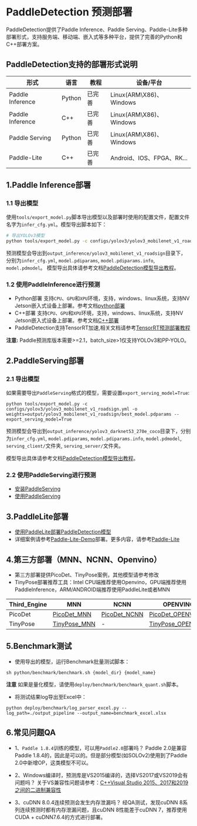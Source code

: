 # PaddleDetection 预测部署

PaddleDetection提供了Paddle Inference、Paddle Serving、Paddle-Lite多种部署形式，支持服务端、移动端、嵌入式等多种平台，提供了完善的Python和C++部署方案。

## PaddleDetection支持的部署形式说明
|形式|语言|教程|设备/平台|
|-|-|-|-|
|Paddle Inference|Python|已完善|Linux(ARM\X86)、Windows
|Paddle Inference|C++|已完善|Linux(ARM\X86)、Windows|
|Paddle Serving|Python|已完善|Linux(ARM\X86)、Windows|
|Paddle-Lite|C++|已完善|Android、IOS、FPGA、RK...


## 1.Paddle Inference部署

### 1.1 导出模型

使用`tools/export_model.py`脚本导出模型以及部署时使用的配置文件，配置文件名字为`infer_cfg.yml`。模型导出脚本如下：
```bash
# 导出YOLOv3模型
python tools/export_model.py -c configs/yolov3/yolov3_mobilenet_v1_roadsign.yml -o weights=output/yolov3_mobilenet_v1_roadsign/best_model.pdparams
```
预测模型会导出到`output_inference/yolov3_mobilenet_v1_roadsign`目录下，分别为`infer_cfg.yml`, `model.pdiparams`,  `model.pdiparams.info`, `model.pdmodel`。
模型导出具体请参考文档[PaddleDetection模型导出教程](EXPORT_MODEL.md)。

### 1.2 使用PaddleInference进行预测
* Python部署 支持`CPU`、`GPU`和`XPU`环境，支持，windows、linux系统，支持NV Jetson嵌入式设备上部署。参考文档[python部署](python/README.md)
* C++部署 支持`CPU`、`GPU`和`XPU`环境，支持，windows、linux系统，支持NV Jetson嵌入式设备上部署。参考文档[C++部署](cpp/README.md)
* PaddleDetection支持TensorRT加速,相关文档请参考[TensorRT预测部署教程](TENSOR_RT.md)

**注意:**  Paddle预测库版本需要>=2.1，batch_size>1仅支持YOLOv3和PP-YOLO。

##  2.PaddleServing部署
### 2.1 导出模型

如果需要导出`PaddleServing`格式的模型，需要设置`export_serving_model=True`:
```buildoutcfg
python tools/export_model.py -c configs/yolov3/yolov3_mobilenet_v1_roadsign.yml -o weights=output/yolov3_mobilenet_v1_roadsign/best_model.pdparams --export_serving_model=True
```
预测模型会导出到`output_inference/yolov3_darknet53_270e_coco`目录下，分别为`infer_cfg.yml`, `model.pdiparams`,  `model.pdiparams.info`, `model.pdmodel`, `serving_client/`文件夹, `serving_server/`文件夹。

模型导出具体请参考文档[PaddleDetection模型导出教程](EXPORT_MODEL.md)。

### 2.2 使用PaddleServing进行预测
* [安装PaddleServing](https://github.com/PaddlePaddle/Serving/blob/develop/README.md#installation)
* [使用PaddleServing](serving/README.md)


## 3.PaddleLite部署
- [使用PaddleLite部署PaddleDetection模型](lite/README.md)
- 详细案例请参考[Paddle-Lite-Demo](https://github.com/PaddlePaddle/Paddle-Lite-Demo)部署。更多内容，请参考[Paddle-Lite](https://github.com/PaddlePaddle/Paddle-Lite)


## 4.第三方部署（MNN、NCNN、Openvino） 
- 第三方部署提供PicoDet、TinyPose案例，其他模型请参考修改
- TinyPose部署推荐工具：Intel CPU端推荐使用Openvino，GPU端推荐使用PaddleInference，ARM/ANDROID端推荐使用PaddleLite或者MNN

| Third_Engine | MNN  | NCNN  | OPENVINO   |
| ------------ | ---- | ----- | ---------- |
| PicoDet      | [PicoDet_MNN](third_engine/demo_mnn/README.md)       | [PicoDet_NCNN](third_engine/demo_ncnn/README.md) | [PicoDet_OPENVINO](third_engine/demo_openvino/README.md)   |
| TinyPose     | [TinyPose_MNN](third_engine/demo_mnn_kpts/README.md) | -                                                  | [TinyPose_OPENVINO](third_engine/demo_openvino_kpts/README.md) |



## 5.Benchmark测试
- 使用导出的模型，运行Benchmark批量测试脚本：
```shell
sh python/benchmark/benchmark.sh {model_dir} {model_name}
```
**注意** 如果是量化模型，请使用`deploy/benchmark/benchmark_quant.sh`脚本。
- 将测试结果log导出至Excel中：
```
python deploy/benchmark/log_parser_excel.py --log_path=./output_pipeline --output_name=benchmark_excel.xlsx
```

## 6.常见问题QA
- 1、`Paddle 1.8.4`训练的模型，可以用`Paddle2.0`部署吗？
  Paddle 2.0是兼容Paddle 1.8.4的，因此是可以的。但是部分模型(如SOLOv2)使用到了Paddle 2.0中新增OP，这类模型不可以。

- 2、Windows编译时，预测库是VS2015编译的，选择VS2017或VS2019会有问题吗？
  关于VS兼容性问题请参考：[C++Visual Studio 2015、2017和2019之间的二进制兼容性](https://docs.microsoft.com/zh-cn/cpp/porting/binary-compat-2015-2017?view=msvc-160)

- 3、cuDNN 8.0.4连续预测会发生内存泄漏吗？
  经QA测试，发现cuDNN 8系列连续预测时都有内存泄漏问题，且cuDNN 8性能差于cuDNN 7，推荐使用CUDA + cuDNN7.6.4的方式进行部署。
